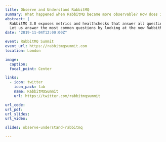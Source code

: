 ```yaml
---
title: Observe and Understand RabbitMQ
summary: What happened when RabbitMQ became more observable? How does it work?
abstract: |
  RabbitMQ 3.8 exposes metrics and healthchecks that answer all questions.
  Let us answer the most common questions by looking at the new RabbitMQ metrics.
date: "2019-11-04T12:00:00Z"

event: RabbitMQ Summit
event_url: https://rabbitmqsummit.com
location: London

image:
  caption:
  focal_point: Center

links:
  - icon: twitter
    icon_pack: fab
    name: RabbitMQSummit
    url: https://twitter.com/rabbitmqsummit

url_code:
url_pdf:
url_slides:
url_video:

slides: observe-understand-rabbitmq

---
```


<!--

# FEEDBACK

* Add PerfTest dashboard to MK's part
* Clarify the first Grafana graph - axes, etc.
* Make it clearer that these are 3.8 features only
* Emphasize that everybody needs to upgrade to 3.8 - these features are not available in 3.7
* Mention that Mirrors & Slaves are used interchangly - ask Michael
* Mention that 200GB is not the size of the Prometheus server that we expect users to have
* Only mention Erlang-Memory-Allocators dashboard, do not go into any details

-->
